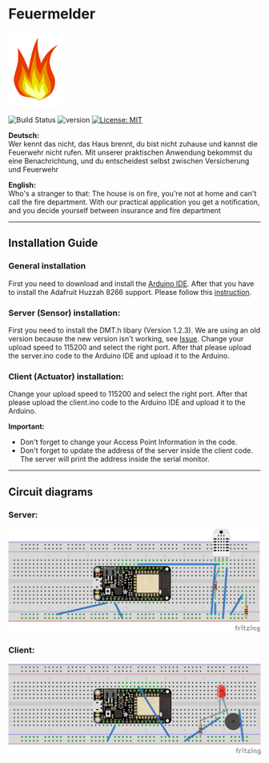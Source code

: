 # Feuermelder
<img src="https://raw.githubusercontent.com/kaiherrman/Feuermelder/master/logo.png" alt="" style="max-width:100%" width="auto" height="150">

![Build Status](https://travis-ci.org/dwyl/esta.svg?branch=master)
![version](https://img.shields.io/badge/version-1.0.0-blue.svg?maxAge=2592000)
[![License: MIT](https://img.shields.io/badge/License-MIT-yellow.svg)](https://opensource.org/licenses/MIT)  

<b>Deutsch:</b><br>
Wer kennt das nicht, das Haus brennt, du bist nicht zuhause und kannst die Feuerwehr nicht rufen.
Mit unserer praktischen Anwendung bekommst du eine Benachrichtung, und du entscheidest selbst zwischen Versicherung und Feuerwehr

<b>English:</b><br>
Who's a stranger to that: The house is on fire, you're not at home and can't call the fire department.
With our practical application you get a notification, and you decide yourself between insurance and fire department

---

## Installation Guide

### General installation
First you need to download and install the [Arduino IDE](https://www.arduino.cc/en/Main/Software).
After that you have to install the Adafruit Huzzah 8266 support. Please follow this [instruction](https://arduino-esp8266.readthedocs.io/en/latest/installing.html).

### Server (Sensor) installation: 
First you need to install the DMT.h libary (Version 1.2.3).
We are using an old version because the new version isn't working, see [Issue](https://github.com/adafruit/DHT-sensor-library/issues/62 ).
Change your upload speed to 115200 and select the right port.
After that please upload the server.ino code to the Arduino IDE and upload it to the Arduino.

### Client (Actuator) installation:
Change your upload speed to 115200 and select the right port.
After that please upload the client.ino code to the Arduino IDE and upload it to the Arduino. 

<b>Important:</b> 
- Don't forget to change your Access Point Information in the code.
- Don't forget to update the address of the server inside the client code. The server will print the address inside the serial monitor.

---

## Circuit diagrams 

### Server: 
![alt text](https://raw.githubusercontent.com/kaiherrman/Feuermelder/master/Feuermelder_server_circuit_diagram.png)

### Client: 
![alt text](https://raw.githubusercontent.com/kaiherrman/Feuermelder/master/Feuermelder_client_circuit_diagram.png)
